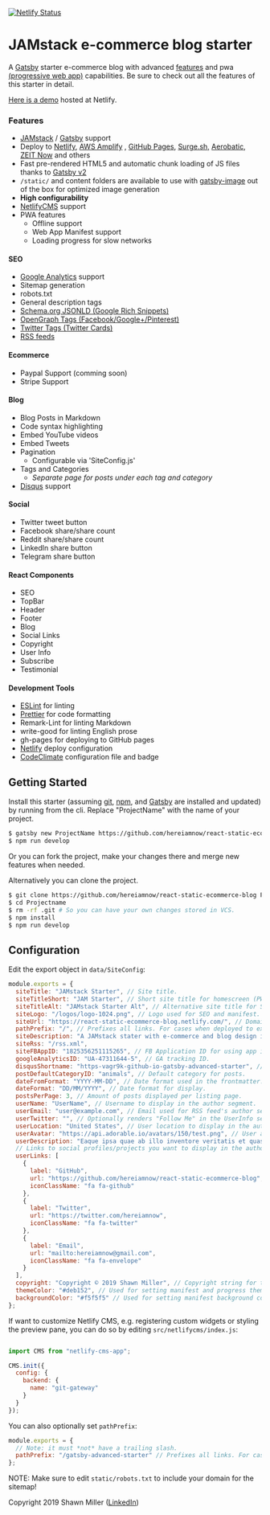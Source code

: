 [![Netlify Status](https://api.netlify.com/api/v1/badges/6e14b0bd-89b0-4ec4-bd54-30b6aad8c403/deploy-status)](https://app.netlify.com/sites/react-static-ecommerce-blog/deploys)

# JAMstack e-commerce blog starter

A [Gatsby](https://github.com/gatsbyjs/gatsby/) starter e-commerce blog with advanced [features](#features) and pwa [(progressive web app)](https://developers.google.com/web/progressive-web-apps) 
capabilities.  Be sure to check out all the features of this starter in detail.

[Here is a demo](https://react-static-ecommerce-blog.netlify.com) hosted at Netlify.

### Features
- [JAMstack](https://jamstack.org/) / [Gatsby](https://www.gatsbyjs.org/) support
- Deploy to [Netlify](https://www.gatsbyjs.org/docs/deploying-to-netlify), [AWS Amplify](https://www.gatsbyjs.org/docs/deploying-to-aws-amplify) , [GitHub Pages](https://www.gatsbyjs.org/docs/how-gatsby-works-with-github-pages/), [Surge.sh,](https://www.gatsbyjs.org/docs/deploying-to-surge/) [Aerobatic](https://www.gatsbyjs.org/docs/deploying-to-aerobatic/), [ZEIT Now](https://www.gatsbyjs.org/docs/deploying-to-zeit-now/) and others
- Fast pre-rendered HTML5 and automatic chunk loading of JS files thanks to [Gatsby v2](https://www.gatsbyjs.org/) 
- `/static/` and content folders are available to use with [gatsby-image](https://www.gatsbyjs.org/docs/gatsby-image/) out of the box for optimized image generation
- **High configurability**
- [NetlifyCMS](https://www.netlifycms.org) support
- PWA features
  - Offline support
  - Web App Manifest support
  - Loading progress for slow networks
  
#### SEO
  - [Google Analytics](https://marketingplatform.google.com/about/analytics/) support
  - Sitemap generation
  - robots.txt
  - General description tags
  - [Schema.org JSONLD (Google Rich Snippets)](https://schema.org/)
  - [OpenGraph Tags (Facebook/Google+/Pinterest)](https://ogp.me/)
  - [Twitter Tags (Twitter Cards)](https://developer.twitter.com/en/docs/tweets/optimize-with-cards/overview/markup)
  - [RSS feeds](https://www.gatsbyjs.org/docs/adding-an-rss-feed/)

#### Ecommerce
- Paypal Support (comming soon)
- Stripe Support

#### Blog
- Blog Posts in Markdown
- Code syntax highlighting
- Embed YouTube videos
- Embed Tweets
- Pagination
  - Configurable via 'SiteConfig.js'
- Tags and Categories
  - *Separate page for posts under each tag and category*
- [Disqus](https://disqus.com/) support

#### Social 
  - Twitter tweet button
  - Facebook share/share count
  - Reddit share/share count
  - LinkedIn share button
  - Telegram share button
  
#### React Components
  - SEO
  - TopBar 
  - Header
  - Footer
  - Blog
  - Social Links
  - Copyright
  - User Info
  - Subscribe
  - Testimonial
  
#### Development Tools
  - [ESLint](https://eslint.org/) for linting
  - [Prettier](https://prettier.io/) for code formatting
  - Remark-Lint for linting Markdown
  - write-good for linting English prose
  - gh-pages for deploying to GitHub pages
  - [Netlify](https://www.netlify.com/) deploy configuration
  - [CodeClimate](https://codeclimate.com/) configuration file and badge

## Getting Started

Install this starter (assuming [git](https://git-scm.com/ "git"), [npm](https://www.npmjs.com/ "npm"), 
and  [Gatsby](https://github.com/gatsbyjs/gatsby/) are installed and updated) by running from the cli. 
Replace "ProjectName" with the name of your project.

```sh
$ gatsby new ProjectName https://github.com/hereiamnow/react-static-ecommerce-blog
$ npm run develop
```

Or you can fork the project, make your changes there and merge new features when needed.

Alternatively you can clone the project.

```sh
$ git clone https://github.com/hereiamnow/react-static-ecommerce-blog ProjectName
$ cd Projectname
$ rm -rf .git # So you can have your own changes stored in VCS.
$ npm install
$ npm run develop
```

## Configuration

Edit the export object in `data/SiteConfig`:

```js
module.exports = {
  siteTitle: "JAMstack Starter", // Site title.
  siteTitleShort: "JAM Starter", // Short site title for homescreen (PWA). Preferably should be under 12 characters to prevent truncation.
  siteTitleAlt: "JAMstack Starter Alt", // Alternative site title for SEO.
  siteLogo: "/logos/logo-1024.png", // Logo used for SEO and manifest.
  siteUrl: "https://react-static-ecommerce-blog.netlify.com/", // Domain of your website without pathPrefix.
  pathPrefix: "/", // Prefixes all links. For cases when deployed to example.github.io/gatsby-advanced-starter/.
  siteDescription: "A JAMstack stater with e-commerce and blog design in mind.", // Website description used for RSS feeds/meta description tag.
  siteRss: "/rss.xml",   
  siteFBAppID: "1825356251115265", // FB Application ID for using app insights
  googleAnalyticsID: "UA-47311644-5", // GA tracking ID.
  disqusShortname: "https-vagr9k-github-io-gatsby-advanced-starter", // Disqus shortname.
  postDefaultCategoryID: "animals", // Default category for posts.
  dateFromFormat: "YYYY-MM-DD", // Date format used in the frontmatter.
  dateFormat: "DD/MM/YYYY", // Date format for display.
  postsPerPage: 3, // Amount of posts displayed per listing page.
  userName: "UserName", // Username to display in the author segment.
  userEmail: "user@example.com", // Email used for RSS feed's author segment
  userTwitter: "", // Optionally renders "Follow Me" in the UserInfo segment.
  userLocation: "United States", // User location to display in the author segment.
  userAvatar: "https://api.adorable.io/avatars/150/test.png", // User avatar to display in the author segment.
  userDescription: "Eaque ipsa quae ab illo inventore veritatis et quasi.", // User description to display in the author segment.
  // Links to social profiles/projects you want to display in the author segment/navigation bar.
  userLinks: [
    {
      label: "GitHub",
      url: "https://github.com/hereiamnow/react-static-ecommerce-blog",
      iconClassName: "fa fa-github"
    },
    {
      label: "Twitter",
      url: "https://twitter.com/hereiamnow",
      iconClassName: "fa fa-twitter"
    },
    {
      label: "Email",
      url: "mailto:hereiamnow@gmail.com",
      iconClassName: "fa fa-envelope"
    }
  ],
  copyright: "Copyright © 2019 Shawn Miller", // Copyright string for the footer of the website and RSS feed.
  themeColor: "#deb152", // Used for setting manifest and progress theme colors.
  backgroundColor: "#f5f5f5" // Used for setting manifest background color.
};
```

If want to customize Netlify CMS, e.g. registering custom widgets or styling the preview pane, you can do so by editing `src/netlifycms/index.js`:

```js

import CMS from "netlify-cms-app";

CMS.init({
  config: {
    backend: {
      name: "git-gateway"
    }
  }
});
```

You can also optionally set `pathPrefix`:

```js
module.exports = {
  // Note: it must *not* have a trailing slash.
  pathPrefix: "/gatsby-advanced-starter" // Prefixes all links. For cases when deployed to example.github.io/gatsby-advanced-starter/.
};
```

NOTE:  Make sure to edit `static/robots.txt` to include your domain for the sitemap!

Copyright 2019 Shawn Miller ([LinkedIn](https://linkedin.com/in/hereiamnow))
